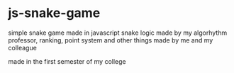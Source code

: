 # js-snake-game
simple snake game made in javascript
snake logic made by my algorhythm professor, ranking, point system and other things made by me and my colleague

made in the first semester of my college
